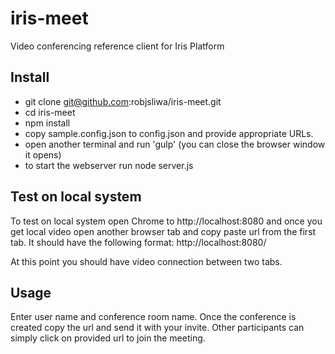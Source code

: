 # iris-meet
Video conferencing reference client for Iris Platform

## Install
* git clone git@github.com:robjsliwa/iris-meet.git
* cd iris-meet
* npm install
* copy sample.config.json to config.json and provide appropriate URLs.  
* open another terminal and run 'gulp' (you can close the browser window it opens)
* to start the webserver run node server.js

## Test on local system
To test on local system open Chrome to http://localhost:8080 and once you get local video
open another browser tab and copy paste url from the first tab.  It should have
the following format: http://localhost:8080/<roomname>

At this point you should have video connection between two tabs.

## Usage
Enter user name and conference room name.  Once the conference is created copy the url and send it with your invite.
Other participants can simply click on provided url to join the meeting.
